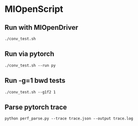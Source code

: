 # MIOpenScript

## Run with MIOpenDriver
    ./conv_test.sh

## Run via pytorch
    ./conv_test.sh --run py

## Run -g=1 bwd tests
    ./conv_test.sh --g1f2 1

## Parse pytorch trace
    python perf_parse.py --trace trace.json --output trace.log
